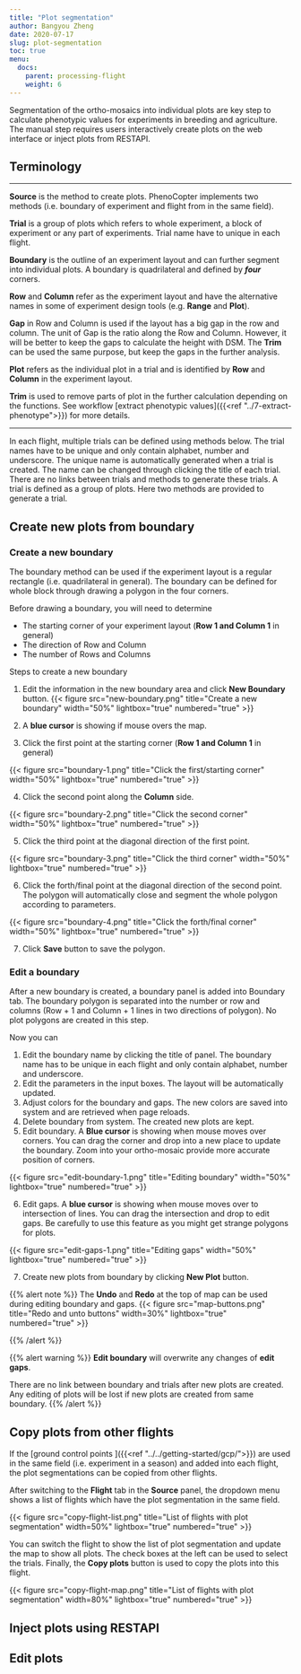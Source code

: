 ```yaml
---
title: "Plot segmentation"
author: Bangyou Zheng
date: 2020-07-17
slug: plot-segmentation
toc: true
menu:
  docs:
    parent: processing-flight
    weight: 6
---
```


Segmentation of the ortho-mosaics into individual plots are key step to calculate phenotypic values for experiments in breeding and agriculture. The manual step requires users interactively create plots on the web interface or inject plots from RESTAPI. 

## Terminology

---

**Source** is the method to create plots. PhenoCopter implements two methods (i.e. boundary of experiment and flight from in the same field).

**Trial** is a group of plots which refers to whole experiment, a block of experiment or any part of experiments. Trial name have to unique in each flight.

**Boundary** is the outline of an experiment layout and can further segment into individual plots. A boundary is quadrilateral and defined by ***four*** corners. 

**Row** and **Column** refer as the experiment layout and have the alternative names in some of experiment design tools (e.g. **Range** and **Plot**). 

**Gap** in Row and Column is used if the layout has a big gap in the row and column. The unit of Gap is the ratio along the Row and Column. However, it will be better to keep the gaps to calculate the height with DSM. The **Trim** can be used the same purpose, but keep the gaps in the further analysis.

**Plot** refers as the individual plot in a trial and is identified by **Row** and **Column** in the experiment layout.  

**Trim** is used to remove parts of plot in the further calculation depending on the functions. See workflow [extract phenotypic values]({{<ref "../7-extract-phenotype">}}) for more details. 

---

In each flight, multiple trials can be defined using methods below. The trial names have to be unique and only contain alphabet, number and underscore. The unique name is automatically generated when a trial is created. The name can be changed through clicking the title of each trial. There are no links between trials and methods to generate these trials.
A trial is defined as a group of plots. Here two methods are provided to generate a trial.


## Create new plots from boundary

### Create a new boundary

The boundary method can be used if the experiment layout is a regular rectangle (i.e. quadrilateral in general). The boundary can be defined for whole block through drawing a polygon in the four corners.

Before drawing a boundary, you will need to determine

* The starting corner of your experiment layout (**Row 1 and Column 1** in general)
* The direction of Row and Column
* The number of Rows and Columns

Steps to create a new boundary

1. Edit the information in the new boundary area and click **New Boundary** button. 
{{< figure src="new-boundary.png" title="Create a new boundary" width="50%" lightbox="true" numbered="true" >}}

2. A **blue cursor** is showing if mouse overs the map.
3. Click the first point at the starting corner (**Row 1 and Column 1** in general)

{{< figure src="boundary-1.png" title="Click the first/starting corner" width="50%" lightbox="true" numbered="true" >}}

4. Click the second point along the **Column** side. 

{{< figure src="boundary-2.png" title="Click the second corner" width="50%" lightbox="true" numbered="true" >}}

5. Click the third point at the diagonal direction of the first point.

{{< figure src="boundary-3.png" title="Click the third corner" width="50%" lightbox="true" numbered="true" >}}

6. Click the forth/final point at the diagonal direction of the second point. The polygon will automatically close and segment the whole polygon according to parameters.

{{< figure src="boundary-4.png" title="Click the forth/final corner" width="50%" lightbox="true" numbered="true" >}}

7. Click **Save** button to save the polygon. 

### Edit a boundary

After a new boundary is created, a boundary panel is added into Boundary tab. The boundary polygon is separated into the number or row and columns (Row + 1 and Column + 1 lines in two directions of polygon). No plot polygons are created in this step.

Now you can 

1. Edit the boundary name by clicking the title of panel. The boundary name has to be unique in each flight and only contain alphabet, number and underscore. 
2. Edit the parameters in the input boxes. The layout will be automatically updated. 
3. Adjust colors for the boundary and gaps. The new colors are saved into system and are retrieved when page reloads.
4. Delete boundary from system. The created new plots are kept.
5. Edit boundary. A **Blue cursor** is showing when mouse moves over corners. You can drag the corner and drop into a new place to update the boundary. Zoom into your ortho-mosaic provide more accurate position of corners. 

{{< figure src="edit-boundary-1.png" title="Editing boundary" width="50%" lightbox="true" numbered="true" >}}

6. Edit gaps. A **blue cursor** is showing when mouse moves over to intersection of lines. You can drag the intersection and drop to edit gaps. Be carefully to use this feature as you might get strange polygons for plots.

{{< figure src="edit-gaps-1.png" title="Editing gaps" width="50%" lightbox="true" numbered="true" >}}

7. Create new plots from boundary by clicking **New Plot** button. 


{{% alert note %}}
The **Undo** and **Redo** at the top of map can be used during editing boundary and gaps.
{{< figure src="map-buttons.png" title="Redo and unto buttons" width=30%" lightbox="true" numbered="true" >}}

{{% /alert %}}


{{% alert warning %}}
**Edit boundary** will overwrite any changes of **edit gaps**. 

There are no link between boundary and trials after new plots are created. Any editing of plots will be lost if new plots are created from same boundary.
{{% /alert %}}


## Copy plots from other flights

If the [ground control points ]({{<ref "../../getting-started/gcp/">}}) are used in the same field (i.e. experiment in a season) and added into each flight, the plot segmentations can be copied from other flights.

After switching to the **Flight** tab in the **Source** panel, the dropdown menu shows a list of flights which have the plot segmentation in the same field. 

{{< figure src="copy-flight-list.png" title="List of flights with plot segmentation" width=50%" lightbox="true" numbered="true" >}}

You can switch the flight to show the list of plot segmentation and update the map to show all plots. The check boxes at the left can be used to select the trials. Finally, the **Copy plots** button is used to copy the plots into this flight.

{{< figure src="copy-flight-map.png" title="List of flights with plot segmentation" width=80%" lightbox="true" numbered="true" >}}



## Inject plots using RESTAPI


## Edit plots






